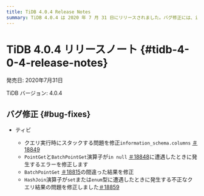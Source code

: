 ```yaml
---
title: TiDB 4.0.4 Release Notes
summary: TiDB 4.0.4 は 2020 年 7 月 31 日にリリースされました。バグ修正には、information_schema.columns` のクエリに関する問題、`PointGet` および `BatchPointGet` 演算子のエラー、`BatchPointGet` の誤った結果、`set` または `enum` 型に遭遇した `HashJoin` 演算子の誤ったクエリ結果が含まれます。
---
```


# TiDB 4.0.4 リリースノート {#tidb-4-0-4-release-notes}

発売日: 2020年7月31日

TiDB バージョン: 4.0.4

## バグ修正 {#bug-fixes}

-   ティビ

    -   クエリ実行時にスタックする問題を修正`information_schema.columns` [＃18849](https://github.com/pingcap/tidb/pull/18849)
    -   `PointGet`と`BatchPointGet`演算子が`in null` [＃18848](https://github.com/pingcap/tidb/pull/18848)に遭遇したときに発生するエラーを修正します
    -   `BatchPointGet` [＃18815](https://github.com/pingcap/tidb/pull/18815)の間違った結果を修正
    -   `HashJoin`演算子が`set`または`enum`型に遭遇したときに発生する不正なクエリ結果の問題を修正しました[＃18859](https://github.com/pingcap/tidb/pull/18859)
